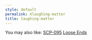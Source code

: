 ```yaml
---
style: default
permalink: Xlaughing-matter
title: laughing-matter
---
```

You may also like:
[SCP-095](http://scp-wiki.net/scp-095)
[Loose Ends](http://scp-wiki.net/loose-ends)